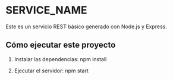 # SERVICE_NAME

Este es un servicio REST básico generado con Node.js y Express.

## Cómo ejecutar este proyecto

1. Instalar las dependencias:
npm install

2. Ejecutar el servidor:
npm start
